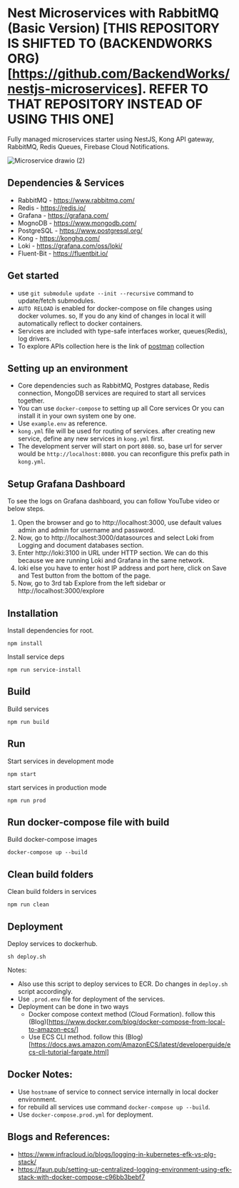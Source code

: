 # Nest Microservices with RabbitMQ (Basic Version) [THIS REPOSITORY IS SHIFTED TO (BACKENDWORKS ORG)[https://github.com/BackendWorks/nestjs-microservices]. REFER TO THAT REPOSITORY INSTEAD OF USING THIS ONE]
Fully managed microservices starter using NestJS, Kong API gateway, RabbitMQ, Redis Queues, Firebase Cloud Notifications.

![Microservice drawio (2)](https://user-images.githubusercontent.com/23061515/160799926-6ea731ae-ff63-4044-9452-b58f3cbe99a3.png)

## Dependencies & Services
- RabbitMQ - https://www.rabbitmq.com/
- Redis - https://redis.io/
- Grafana - https://grafana.com/
- MognoDB - https://www.mongodb.com/
- PostgreSQL - https://www.postgresql.org/
- Kong - https://konghq.com/
- Loki - https://grafana.com/oss/loki/
- Fluent-Bit - https://fluentbit.io/
## Get started
- use `git submodule update --init --recursive` command to update/fetch submodules.
- `AUTO RELOAD` is enabled for docker-compose on file changes using docker volumes. so, If you do any kind of changes in local it will automatically reflect to docker containers.
- Services are included with type-safe interfaces worker, queues(Redis), log drivers.
- To explore APIs collection here is the link of [postman](https://www.getpostman.com/collections/d1dccb090ce55fe39f0a) collection

## Setting up an environment
- Core dependencies such as RabbitMQ, Postgres database, Redis connection, MongoDB services are required to start all services together.
- You can use `docker-compose` to setting up all Core services Or you can install it in your own system one by one.
- Use `example.env` as reference.
- `kong.yml` file will be used for routing of services. after creating new service, define any new services in `kong.yml` first.
- The development server will start on port `8080`. so, base url for server would be `http://localhost:8080`. you can reconfigure this prefix path in `kong.yml`.

## Setup Grafana Dashboard
To see the logs on Grafana dashboard, you can follow YouTube video or below steps.
1. Open the browser and go to http://localhost:3000, use default values admin and admin for username and password.
2. Now, go to http://localhost:3000/datasources and select Loki from Logging and document databases section.
3. Enter http://loki:3100 in URL under HTTP section. We can do this because we are running Loki and Grafana in the same network.
4. loki else you have to enter host IP address and port here, click on Save and Test button from the bottom of the page.
5. Now, go to 3rd tab Explore from the left sidebar or http://localhost:3000/explore

## Installation

Install dependencies for root.
```
npm install
```

Install service deps
```
npm run service-install
```

## Build

Build services
```
npm run build
```

## Run

Start services in development mode
```
npm start
```
start services in production mode
```
npm run prod
```

## Run docker-compose file with build

Build docker-compose images 
```
docker-compose up --build
```

## Clean build folders

Clean build folders in services
```
npm run clean
```

## Deployment

Deploy services to dockerhub.
```
sh deploy.sh
```
Notes:
- Also use this script to deploy services to ECR. Do changes in `deploy.sh` script accordingly.
- Use `.prod.env` file for deployment of the services. 
- Deployment can be done in two ways
  - Docker compose context method (Cloud Formation). follow this (Blog)[https://www.docker.com/blog/docker-compose-from-local-to-amazon-ecs/] 
  - Use ECS CLI method. follow this (Blog)[https://docs.aws.amazon.com/AmazonECS/latest/developerguide/ecs-cli-tutorial-fargate.html]
## Docker Notes:
- Use `hostname` of service to connect service internally in local docker environment.
- for rebuild all services use command `docker-compose up --build`.  
- Use `docker-compose.prod.yml` for deployment.

## Blogs and References:
- https://www.infracloud.io/blogs/logging-in-kubernetes-efk-vs-plg-stack/
- https://faun.pub/setting-up-centralized-logging-environment-using-efk-stack-with-docker-compose-c96bb3bebf7






